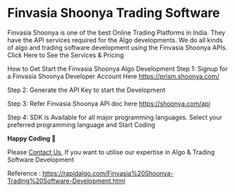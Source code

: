 Finvasia Shoonya Trading Software
================================

Finvasia Shoonya is one of the best Online Trading Platforms in India. They have the API services required for the Algo developments. We do all kinds of algo and trading software development using the Finvasia Shoonya APIs.
Click Here to See the Services & Pricing

How to Get Start the Finvasia Shoonya Algo Development
Step 1: Signup for a Finvasia Shoonya Developer Account Here https://prism.shoonya.com/

Step 2: Generate the API Key to start the Development

Step 3: Refer Finvasia Shoonya API doc here https://shoonya.com/api

Step 4: SDK is Available for all major programming languages. Select your preferred programming language and Start Coding

__Happy Coding 🙂__
  
Please [Contact Us](https://rapidalgo.com/Finvasia%20Shoonya-Algo-Development.html), If you want to utilise our expertise in Algo & Trading Software Development

Reference : https://rapidalgo.com/Finvasia%20Shoonya-Trading%20Software-Development.html
